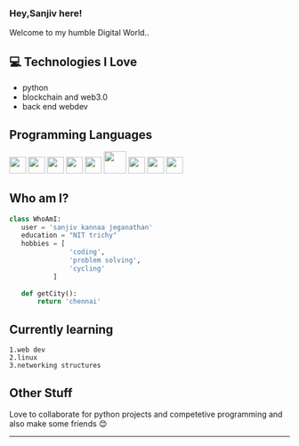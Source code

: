 ### Hey,Sanjiv here!

Welcome to my humble Digital World..

## :computer: Technologies I Love
* python
* blockchain and web3.0
* back end webdev


## Programming Languages
<img src = 'https://github.com/MarikIshtar007/MarikIshtar007/blob/master/images/c-original.svg' width='30'/>
<img src = 'https://github.com/MarikIshtar007/MarikIshtar007/blob/master/images/python2.png' height='30'/> 
 <img src = 'https://github.com/MarikIshtar007/MarikIshtar007/blob/master/images/html.svg' width='30'/> 
 <img src = 'https://github.com/MarikIshtar007/MarikIshtar007/blob/master/images/css.svg' width='30'/> 
 <img src = 'https://github.com/MarikIshtar007/MarikIshtar007/blob/master/images/js.svg' width='30'/>
 <img src = 'https://github.com/MarikIshtar007/MarikIshtar007/blob/master/images/django.svg' height='40'/> 
 <img src = 'https://github.com/MarikIshtar007/MarikIshtar007/blob/master/images/flask.png' width='30'/> 
 <img src = 'https://github.com/MarikIshtar007/MarikIshtar007/blob/master/images/sql.svg' width='30'/> 
 <img src = 'https://github.com/MarikIshtar007/MarikIshtar007/blob/master/images/git.svg' width='30'/>

 
 ## Who am I?
 ```python
class WhoAmI:
 	user = 'sanjiv kannaa jeganathan'
	education = "NIT trichy"
	hobbies = [
				'coding',
				'problem solving',
				'cycling'
			]
	
	def getCity():
		return 'chennai'
 ```
 
## Currently learning
 	1.web dev
    2.linux
    3.networking structures
 
## Other Stuff
  Love to collaborate for python projects and competetive programming and also make some friends 😊

 
 -------
